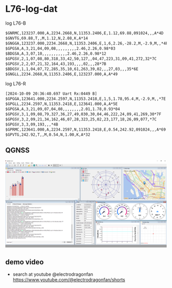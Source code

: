 
# L76-log-dat

log L76-B

    $GNRMC,123237.000,A,2234.2668,N,11353.2406,E,1.12,69.88,091024,,,A*4D
    $GNVTG,69.88,T,,M,1.12,N,2.08,K,A*14
    $GNGGA,123237.000,2234.2668,N,11353.2406,E,1,6,2.26,-28.2,M,-2.9,M,,*4F
    $GPGSA,A,3,21,04,09,08,,,,,,,,,2.46,2.26,0.98*03
    $BDGSA,A,3,07,10,,,,,,,,,,,2.46,2.26,0.98*12
    $GPGSV,2,1,07,08,80,318,33,42,50,127,,04,47,223,31,09,41,272,32*7C
    $GPGSV,2,2,07,21,32,164,43,193,,,,02,,,28*7B
    $BDGSV,1,1,04,07,72,285,35,10,61,263,39,02,,,27,03,,,35*6E
    $GNGLL,2234.2668,N,11353.2406,E,123237.000,A,A*49


log L76-R 

    [2024-10-09 20:36:40.697 Uart Rx:0449 B] $GPGGA,123641.000,2234.2597,N,11353.2418,E,1,5,1.78,95.4,M,-2.9,M,,*7E
    $GPGLL,2234.2597,N,11353.2418,E,123641.000,A,A*5E
    $GPGSA,A,3,21,09,07,04,08,,,,,,,,2.01,1.78,0.93*04
    $GPGSV,3,1,09,08,79,327,36,27,49,030,30,04,46,222,24,09,41,269,30*7F
    $GPGSV,3,2,09,21,34,162,46,07,28,323,25,02,23,177,18,26,09,077,*7C
    $GPGSV,3,3,09,193,,,*4B
    $GPRMC,123641.000,A,2234.2597,N,11353.2418,E,0.54,242.92,091024,,,A*69
    $GPVTG,242.92,T,,M,0.54,N,1.00,K,A*32

## QGNSS 

![](2024-10-09-20-36-28.png)


## demo video 

- search at youtube @electrodragonfan  https://www.youtube.com/@electrodragonfan/shorts